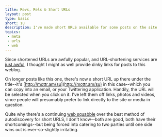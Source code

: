 ```yaml
---
title: Revs, Rels & Short URLs
layout: post
type: basic
short: su
description: I've made short URLS available for some posts on the site.
topics:
 - meta
 - urls
 - web
---
```


Since shortened URLs are awfully popular, and URL-shortening services are [just awful](http://joshua.schachter.org/2009/04/on-url-shorteners.html), I thought I might as well provide dinky links for posts to this weblog.

On longer posts like this one, there's now a short URL up there under the title--it's [http://mottr.am/su](http://mottr.am/su) in this case--which you can copy into an email, or your Twittering application. Handily, the URL will be selected when you click on it. I've left them off links, photos and videos, since people will presumably prefer to link directly to the site or media in question.

<!-- If you happen to be a bookmarklet, a web service, or a piece of software, you can automatically discover the short URL for _any_ page on the site, whether you use <code>[rel="shorturl"](http://sites.google.com/a/snaplog.com/wiki/short_url)</code> or [<code>rev="canonical"</code>](http://shiflett.org/blog/2009/apr/save-the-internet-with-rev-canonical) to do your automatic discovering. -->

Quite why there's a continuing [web squabble](http://laughingmeme.org/2009/04/03/url-shortening-hinting/ "Thrilling stuff!") over the best method of autodiscovery for short URLS, I don't know--both are good, both have their shortcomings--but being forced into catering to two parties until one side wins out is ever-so-slightly irritating.